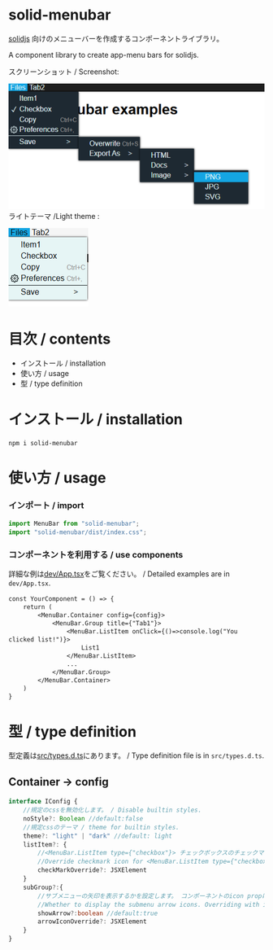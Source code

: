 # solid-menubar

[solidjs](https://github.com/solidjs/solid) 向けのメニューバーを作成するコンポーネントライブラリ。

A component library to create app-menu bars for solidjs.

スクリーンショット / Screenshot:

![img.png](docs/img.png)
ライトテーマ /Light theme :

![img.png](docs/light.png)

# 目次 / contents
+ インストール / installation
+ 使い方 / usage
+ 型 / type definition

# インストール / installation
`npm i solid-menubar`

# 使い方 / usage
### インポート / import
```ts
import MenuBar from "solid-menubar";
import "solid-menubar/dist/index.css";
```

### コンポーネントを利用する / use components

詳細な例は[dev/App.tsx](./dev/App.tsx)をご覧ください。 / Detailed examples are in `dev/App.tsx`.

```tsx
const YourComponent = () => {
    return (
        <MenuBar.Container config={config}>
            <MenuBar.Group title={"Tab1"}>
                <MenuBar.ListItem onClick={()=>console.log("You clicked list!")}>
                    List1
                </MenuBar.ListItem>
                ...
            </MenuBar.Group>
        </MenuBar.Container>
    )
}

```

# 型 / type definition
型定義は[src/types.d.ts](./src/types.d.ts)にあります。 / Type definition file is in `src/types.d.ts`.
## Container -> config

```ts
interface IConfig {
    //規定のcssを無効化します。 / Disable builtin styles.
    noStyle?: Boolean //default:false
    //規定cssのテーマ / theme for builtin styles.
    theme?: "light" | "dark" //default: light
    listItem?: {
        //<MenuBar.ListItem type={"checkbox"}> チェックボックスのチェックマークをオーバーライドします.
        //Override checkmark icon for <MenuBar.ListItem type={"checkbox"}>
        checkMarkOverride?: JSXElement
    }
    subGroup?:{
        //サブメニューの矢印を表示するかを設定します。 コンポーネントのicon propによるオーバーライドが優先されます。
        //Whether to display the submenu arrow icons. Overriding with icon prop of component is prioritized.
        showArrow?:boolean //default:true
        arrowIconOverride?: JSXElement
    }
}
```


